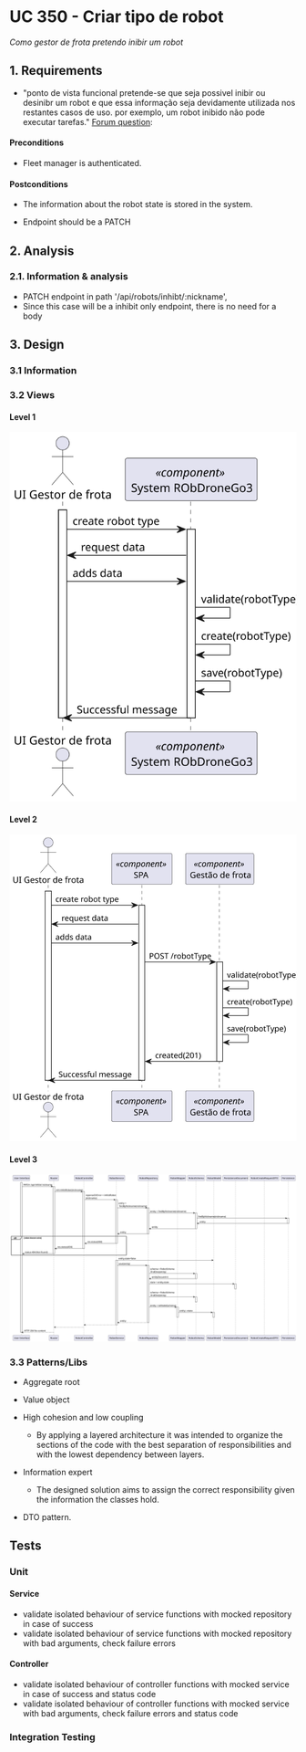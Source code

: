 # UC 350 - Criar tipo de robot
*Como gestor de frota pretendo inibir um robot*

## 1. Requirements

- "ponto de vista funcional pretende-se que seja possivel inibir ou desinibr um robot e que essa informação seja devidamente utilizada nos restantes casos de uso. por exemplo, um robot inibido não pode executar tarefas."
[Forum question](https://moodle.isep.ipp.pt/mod/forum/discuss.php?d=25118):

#### Preconditions
* Fleet manager is authenticated.

#### Postconditions
* The information about the robot state is stored in the system.

- Endpoint should be a PATCH

## 2. Analysis

### 2.1. Information & analysis

- PATCH endpoint in path '/api/robots/inhibt/:nickname',
- Since this case will be a inhibit only endpoint, there is no need for a body

## 3. Design

### 3.1 Information

### 3.2 Views

#### Level 1
![VP-US350](../../Views/Level%201/PV/UC350-ProcessViewL1.svg)
#### Level 2
![VP-US350](../../Views/Level%202/PV/UC350-ProcessViewL2.svg)
#### Level 3
![VP-US350](./UC370-ProcessView.svg)

### 3.3 Patterns/Libs

 - Aggregate root

 - Value object  

 - High cohesion and low coupling
   - By applying a layered architecture it was intended to organize the sections of the code with the best separation of responsibilities and with the lowest dependency between layers. 

- Information expert
  - The designed solution aims to assign the correct responsibility given the information the classes hold.

- DTO pattern.

## Tests

### Unit

#### Service
- validate isolated behaviour of service functions with mocked repository in case of success
- validate isolated behaviour of service functions with mocked repository with bad arguments, check failure errors

#### Controller
- validate isolated behaviour of controller functions with mocked service in case of success and status code
- validate isolated behaviour of controller functions with mocked service with bad arguments, check failure errors and status code


### Integration Testing